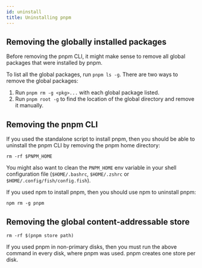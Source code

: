 ```yaml
---
id: uninstall
title: Uninstalling pnpm
---
```


## Removing the globally installed packages

Before removing the pnpm CLI, it might make sense to remove all global packages that were installed by pnpm.

To list all the global packages, run `pnpm ls -g`. There are two ways to remove the global packages:

1. Run `pnpm rm -g <pkg>...` with each global package listed.
2. Run `pnpm root -g` to find the location of the global directory and remove it manually.

## Removing the pnpm CLI

If you used the standalone script to install pnpm, then you should be able to uninstall the pnpm CLI by removing the pnpm home directory:

```
rm -rf $PNPM_HOME
```

You might also want to clean the `PNPM_HOME` env variable in your shell configuration file (`$HOME/.bashrc`, `$HOME/.zshrc` or `$HOME/.config/fish/config.fish`).

If you used npm to install pnpm, then you should use npm to uninstall pnpm:

```
npm rm -g pnpm
```

## Removing the global content-addressable store

```
rm -rf $(pnpm store path)
```

If you used pnpm in non-primary disks, then you must run the above command in every disk, where pnpm was used.
pnpm creates one store per disk.
